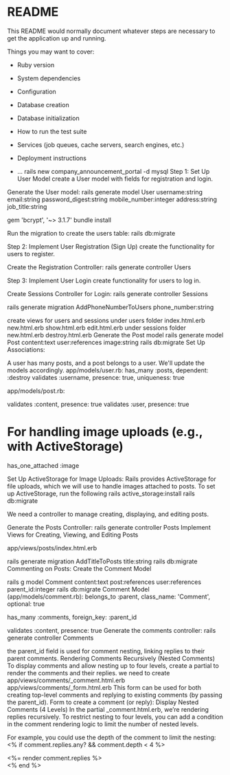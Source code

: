 # README

This README would normally document whatever steps are necessary to get the
application up and running.

Things you may want to cover:

* Ruby version

* System dependencies

* Configuration

* Database creation

* Database initialization

* How to run the test suite

* Services (job queues, cache servers, search engines, etc.)

* Deployment instructions

* ...
rails new company_announcement_portal -d mysql
Step 1: Set Up User Model
create a User model with fields for registration and login.

Generate the User model:
rails generate model User username:string email:string password_digest:string mobile_number:integer address:string job_title:string 

 gem 'bcrypt', '~> 3.1.7'
 bundle install

 Run the migration to create the users table:
rails db:migrate

Step 2: Implement User Registration (Sign Up)
create the functionality for users to register.

Create the Registration Controller:
rails generate controller Users

Step 3: Implement User Login
create functionality for users to log in.

Create Sessions Controller for Login:
rails generate controller Sessions

rails generate migration AddPhoneNumberToUsers phone_number:string

create views for users and sessions
under users folder
index.html.erb
new.html.erb
show.html.erb
edit.html.erb
under sessions folder
new.html.erb
destroy.html.erb
Generate the Post model
rails generate model Post content:text user:references image:string
rails db:migrate
Set Up Associations:

A user has many posts, and a post belongs to a user. We'll update the models accordingly.
app/models/user.rb:
has_many :posts, dependent: :destroy
 validates :username, presence: true, uniqueness: true

 app/models/post.rb:

validates :content, presence: true
  validates :user, presence: true

  # For handling image uploads (e.g., with ActiveStorage)
  has_one_attached :image

  Set Up ActiveStorage for Image Uploads: Rails provides ActiveStorage for file uploads, which we will use to handle images attached to posts. To set up ActiveStorage, run the following
  rails active_storage:install
  rails db:migrate

  We need a controller to manage creating, displaying, and editing posts.

  Generate the Posts Controller:
  rails generate controller Posts
  Implement Views for Creating, Viewing, and Editing Posts
  

  app/views/posts/index.html.erb

rails generate migration AddTitleToPosts title:string
rails db:migrate
 Commenting on Posts:
Create the Comment Model

rails g model Comment content:text post:references user:references parent_id:integer
rails db:migrate
Comment Model (app/models/comment.rb):
belongs_to :parent, class_name: 'Comment', optional: true

  has_many :comments, foreign_key: :parent_id

  validates :content, presence: true
  Generate the comments controller:
  rails generate controller Comments

  the parent_id field is used for comment nesting, linking replies to their parent comments.
   Rendering Comments Recursively (Nested Comments)
To display comments and allow nesting up to four levels, create a partial to render the comments and their replies.
we need to create
app/views/comments/_comment.html.erb
app/views/comments/_form.html.erb
This form can be used for both creating top-level comments and replying to existing comments (by passing the parent_id).
Form to create a comment (or reply):
Display Nested Comments (4 Levels)
In the partial _comment.html.erb, we’re rendering replies recursively. To restrict nesting to four levels, you can add a condition in the comment rendering logic to limit the number of nested levels.

For example, you could use the depth of the comment to limit the nesting:
<% if comment.replies.any? && comment.depth < 4 %>
  <div class="replies">
    <%= render comment.replies %>
  </div>
<% end %>

